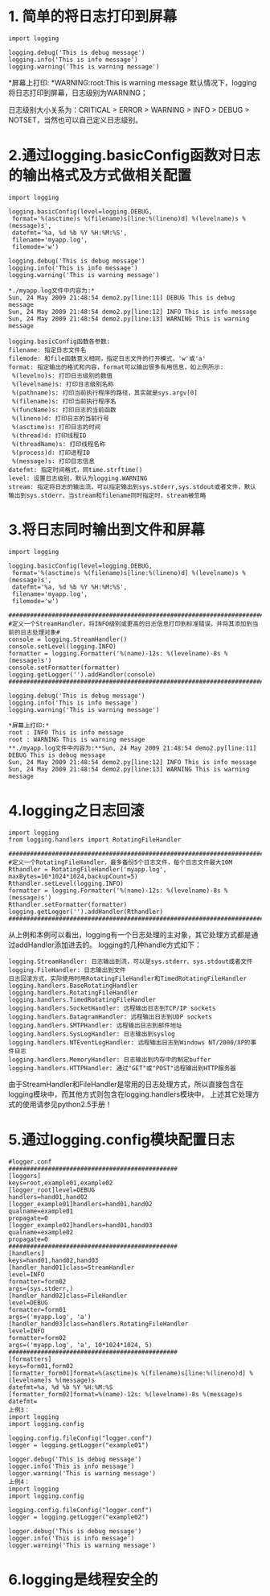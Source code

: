 # 1. 简单的将日志打印到屏幕


	import logging

	logging.debug('This is debug message')
	logging.info('This is info message')
	logging.warning('This is warning message')
 
*屏幕上打印:
	*WARNING:root:This is warning message
默认情况下，logging将日志打印到屏幕，日志级别为WARNING；

日志级别大小关系为：CRITICAL > ERROR > WARNING > INFO > DEBUG > NOTSET，当然也可以自己定义日志级别。

# 2.通过logging.basicConfig函数对日志的输出格式及方式做相关配置

	import logging

	logging.basicConfig(level=logging.DEBUG,
	 format='%(asctime)s %(filename)s[line:%(lineno)d] %(levelname)s %(message)s',
	 datefmt='%a, %d %b %Y %H:%M:%S',
	 filename='myapp.log',
	 filemode='w')
	 
	logging.debug('This is debug message')
	logging.info('This is info message')
	logging.warning('This is warning message')
 
	*./myapp.log文件中内容为:*
	Sun, 24 May 2009 21:48:54 demo2.py[line:11] DEBUG This is debug message
	Sun, 24 May 2009 21:48:54 demo2.py[line:12] INFO This is info message
	Sun, 24 May 2009 21:48:54 demo2.py[line:13] WARNING This is warning message

	logging.basicConfig函数各参数:
	filename: 指定日志文件名
	filemode: 和file函数意义相同，指定日志文件的打开模式，'w'或'a'
	format: 指定输出的格式和内容，format可以输出很多有用信息，如上例所示:
	 %(levelno)s: 打印日志级别的数值
	 %(levelname)s: 打印日志级别名称
	 %(pathname)s: 打印当前执行程序的路径，其实就是sys.argv[0]
	 %(filename)s: 打印当前执行程序名
	 %(funcName)s: 打印日志的当前函数
	 %(lineno)d: 打印日志的当前行号
	 %(asctime)s: 打印日志的时间
	 %(thread)d: 打印线程ID
	 %(threadName)s: 打印线程名称
	 %(process)d: 打印进程ID
	 %(message)s: 打印日志信息
	datefmt: 指定时间格式，同time.strftime()
	level: 设置日志级别，默认为logging.WARNING
	stream: 指定将日志的输出流，可以指定输出到sys.stderr,sys.stdout或者文件，默认输出到sys.stderr，当stream和filename同时指定时，stream被忽略

# 3.将日志同时输出到文件和屏幕

	import logging

	logging.basicConfig(level=logging.DEBUG,
	 format='%(asctime)s %(filename)s[line:%(lineno)d] %(levelname)s %(message)s',
	 datefmt='%a, %d %b %Y %H:%M:%S',
	 filename='myapp.log',
	 filemode='w')
	
	#################################################################################################
	#定义一个StreamHandler，将INFO级别或更高的日志信息打印到标准错误，并将其添加到当前的日志处理对象#
	console = logging.StreamHandler()
	console.setLevel(logging.INFO)
	formatter = logging.Formatter('%(name)-12s: %(levelname)-8s %(message)s')
	console.setFormatter(formatter)
	logging.getLogger('').addHandler(console)
	#################################################################################################
	
	logging.debug('This is debug message')
	logging.info('This is info message')
	logging.warning('This is warning message')
 
	*屏幕上打印:*
	root : INFO This is info message
	root : WARNING This is warning message
	**./myapp.log文件中内容为:**Sun, 24 May 2009 21:48:54 demo2.py[line:11] DEBUG This is debug message
	Sun, 24 May 2009 21:48:54 demo2.py[line:12] INFO This is info message
	Sun, 24 May 2009 21:48:54 demo2.py[line:13] WARNING This is warning message

# 4.logging之日志回滚

	import logging
	from logging.handlers import RotatingFileHandler

	#################################################################################################
	#定义一个RotatingFileHandler，最多备份5个日志文件，每个日志文件最大10M
	Rthandler = RotatingFileHandler('myapp.log', maxBytes=10*1024*1024,backupCount=5)
	Rthandler.setLevel(logging.INFO)
	formatter = logging.Formatter('%(name)-12s: %(levelname)-8s %(message)s')
	Rthandler.setFormatter(formatter)
	logging.getLogger('').addHandler(Rthandler)
	################################################################################################
从上例和本例可以看出，logging有一个日志处理的主对象，其它处理方式都是通过addHandler添加进去的。
	logging的几种handle方式如下：

	logging.StreamHandler: 日志输出到流，可以是sys.stderr、sys.stdout或者文件
	logging.FileHandler: 日志输出到文件
	日志回滚方式，实际使用时用RotatingFileHandler和TimedRotatingFileHandler
	logging.handlers.BaseRotatingHandler
	logging.handlers.RotatingFileHandler
	logging.handlers.TimedRotatingFileHandler
	logging.handlers.SocketHandler: 远程输出日志到TCP/IP sockets
	logging.handlers.DatagramHandler: 远程输出日志到UDP sockets
	logging.handlers.SMTPHandler: 远程输出日志到邮件地址
	logging.handlers.SysLogHandler: 日志输出到syslog
	logging.handlers.NTEventLogHandler: 远程输出日志到Windows NT/2000/XP的事件日志
	logging.handlers.MemoryHandler: 日志输出到内存中的制定buffer
	logging.handlers.HTTPHandler: 通过"GET"或"POST"远程输出到HTTP服务器

由于StreamHandler和FileHandler是常用的日志处理方式，所以直接包含在logging模块中，而其他方式则包含在logging.handlers模块中，
上述其它处理方式的使用请参见python2.5手册！

# 5.通过logging.config模块配置日志

	#logger.conf
	###############################################
	[loggers]
	keys=root,example01,example02
	[logger_root]level=DEBUG
	handlers=hand01,hand02
	[logger_example01]handlers=hand01,hand02
	qualname=example01
	propagate=0
	[logger_example02]handlers=hand01,hand03
	qualname=example02
	propagate=0
	###############################################
	[handlers]
	keys=hand01,hand02,hand03
	[handler_hand01]class=StreamHandler
	level=INFO
	formatter=form02
	args=(sys.stderr,)
	[handler_hand02]class=FileHandler
	level=DEBUG
	formatter=form01
	args=('myapp.log', 'a')
	[handler_hand03]class=handlers.RotatingFileHandler
	level=INFO
	formatter=form02
	args=('myapp.log', 'a', 10*1024*1024, 5)
	###############################################
	[formatters]
	keys=form01,form02
	[formatter_form01]format=%(asctime)s %(filename)s[line:%(lineno)d] %(levelname)s %(message)s
	datefmt=%a, %d %b %Y %H:%M:%S
	[formatter_form02]format=%(name)-12s: %(levelname)-8s %(message)s
	datefmt=
	上例3：
	import logging
	import logging.config

	logging.config.fileConfig("logger.conf")
	logger = logging.getLogger("example01")

	logger.debug('This is debug message')
	logger.info('This is info message')
	logger.warning('This is warning message')
	上例4：
	import logging
	import logging.config

	logging.config.fileConfig("logger.conf")
	logger = logging.getLogger("example02")

	logger.debug('This is debug message')
	logger.info('This is info message')
	logger.warning('This is warning message')

# 6.logging是线程安全的

